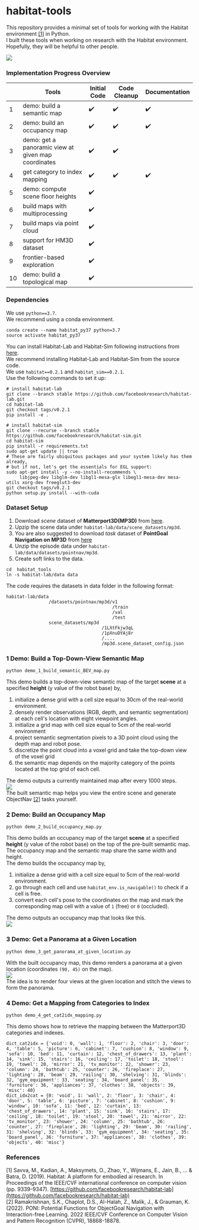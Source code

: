 # habitat-tools
This repository provides a minimal set of tools for working with the Habitat environment [[1]](#references) in Python.   
I built these tools when working on research with the Habitat environment.   
Hopefully, they will be helpful to other people.  

<img src='Figs/title.png'/>

### Implementation Progress Overview
| | Tools | Initial Code | Code Cleanup | Documentation|
|--|--|--|--|--|
|1 | demo: build a semantic map  | :heavy_check_mark: | :heavy_check_mark: |:heavy_check_mark:
|2 | demo: build an occupancy map  | :heavy_check_mark: | :heavy_check_mark: | :heavy_check_mark:
|3 | demo: get a panoramic view at given map coordinates| :heavy_check_mark: | :heavy_check_mark:
|4 | get category to index mapping | :heavy_check_mark: | :heavy_check_mark: | :heavy_check_mark:
|5 | demo: compute scene floor heights  | :heavy_check_mark:
|6 | build maps with multiprocessing | :heavy_check_mark:
|7 | build maps via point cloud | :heavy_check_mark:
|8 | support for HM3D dataset   | :heavy_check_mark:
|9 | frontier-based exploration | :heavy_check_mark:
|10 | demo: build a topological map | :heavy_check_mark:


### Dependencies
We use `python==3.7`.  
We recommend using a conda environment.  
```
conda create --name habitat_py37 python=3.7
source activate habitat_py37
```
You can install Habitat-Lab and Habitat-Sim following instructions from [here](https://github.com/facebookresearch/habitat-lab "here").  
We recommend installing Habitat-Lab and Habitat-Sim from the source code.  
We use `habitat==0.2.1` and `habitat_sim==0.2.1`.  
Use the following commands to set it up:  
```
# install habitat-lab
git clone --branch stable https://github.com/facebookresearch/habitat-lab.git
cd habitat-lab
git checkout tags/v0.2.1
pip install -e .

# install habitat-sim
git clone --recurse --branch stable https://github.com/facebookresearch/habitat-sim.git
cd habitat-sim
pip install -r requirements.txt
sudo apt-get update || true
# These are fairly ubiquitous packages and your system likely has them already,
# but if not, let's get the essentials for EGL support:
sudo apt-get install -y --no-install-recommends \
     libjpeg-dev libglm-dev libgl1-mesa-glx libegl1-mesa-dev mesa-utils xorg-dev freeglut3-dev
git checkout tags/v0.2.1
python setup.py install --with-cuda
```
### Dataset Setup
1. Download *scene* dataset of **Matterport3D(MP3D)** from [here](https://github.com/facebookresearch/habitat-lab/blob/main/DATASETS.md "here").      
2. Upzip the scene data under `habitat-lab/data/scene_datasets/mp3d`.  
3. You are also suggested to download *task* dataset of **PointGoal Navigation on MP3D** from [here](https://github.com/facebookresearch/habitat-lab/blob/main/DATASETS.md "here")  
4. Unzip the episode data under `habitat-lab/data/datasets/pointnav/mp3d`.  
5. Create soft links to the data. 
```
cd  habitat_tools
ln -s habitat-lab/data data
```
The code requires the datasets in data folder in the following format:
```
habitat-lab/data
                /datasets/pointnav/mp3d/v1
                                        /train
                                        /val
                                        /test
                scene_datasets/mp3d
                                    /1LXtFkjw3qL
                                    /1pXnuDYAj8r
                                    /....
                                    /mp3d.scene_dataset_config.json
```


### 1 Demo: Build a Top-Down-View Semantic Map
```
python demo_1_build_semantic_BEV_map.py
```
This demo builds a top-down-view semantic map of the target __scene__ at a specified __height__ (y value of the robot base) by, 
1. initialize a dense grid with a cell size equal to 30cm of the real-world environment.
2. densely render observations (RGB, depth, and semantic segmentation) at each cell's location with eight viewpoint angles.
3. initialize a grid map with cell size equal to 5cm of the real-world environment
4. project semantic segmentation pixels to a 3D point cloud using the depth map and robot pose.
5. discretize the point cloud into a voxel grid and take the top-down view of the voxel grid
6. the semantic map depends on the majority category of the points located at the top grid of each cell.  

The demo outputs a currently maintained map after every 1000 steps.   
<img src='Figs/demo_1.png'/>   
The built semantic map helps you view the entire scene and generate ObjectNav [[2]](#references) tasks yourself.

### 2 Demo: Build an Occupancy Map
```
python demo_2_build_occupancy_map.py
```
This demo builds an occupancy map of the target __scene__ at a specified __height__ (y value of the robot base) on the top of the pre-built semantic map.  
The occupancy map and the semantic map share the same width and height.  
The demo builds the occupancy map by,  
1. initialize a dense grid with a cell size equal to 5cm of the real-world environment.
2. go through each cell and use `habitat_env.is_navigable()` to check if a cell is free.
3. convert each cell's pose to the coordinates on the map and mark the corresponding map cell with a value of `1` (free) or `0` (occluded).

The demo outputs an occupancy map that looks like this.  
<img src='Figs/demo_2.jpg'/> 

### 3 Demo: Get a Panorama at a Given Location
```
python demo_3_get_panorama_at_given_location.py
```
With the built occupancy map, this demo renders a panorama at a given location (coordinates `(90, 45)` on the map).  
<img src='Figs/demo_3.jpg'/>   
The idea is to render four views at the given location and stitch the views to form the panorama.


### 4 Demo: Get a Mapping from Categories to Index  
```
python demo_4_get_cat2idx_mapping.py
```
This demo shows how to retrieve the mapping between the Matterport3D categories and indexes.
```
dict_cat2idx = {'void': 0, 'wall': 1, 'floor': 2, 'chair': 3, 'door': 4, 'table': 5, 'picture': 6, 'cabinet': 7, 'cushion': 8, 'window': 9, 'sofa': 10, 'bed': 11, 'curtain': 12, 'chest_of_drawers': 13, 'plant': 14, 'sink': 15, 'stairs': 16, 'ceiling': 17, 'toilet': 18, 'stool': 19, 'towel': 20, 'mirror': 21, 'tv_monitor': 22, 'shower': 23, 'column': 24, 'bathtub': 25, 'counter': 26, 'fireplace': 27, 'lighting': 28, 'beam': 29, 'railing': 30, 'shelving': 31, 'blinds': 32, 'gym_equipment': 33, 'seating': 34, 'board_panel': 35, 'furniture': 36, 'appliances': 37, 'clothes': 38, 'objects': 39, 'misc': 40}
dict_idx2cat = {0: 'void', 1: 'wall', 2: 'floor', 3: 'chair', 4: 'door', 5: 'table', 6: 'picture', 7: 'cabinet', 8: 'cushion', 9: 'window', 10: 'sofa', 11: 'bed', 12: 'curtain', 13: 'chest_of_drawers', 14: 'plant', 15: 'sink', 16: 'stairs', 17: 'ceiling', 18: 'toilet', 19: 'stool', 20: 'towel', 21: 'mirror', 22: 'tv_monitor', 23: 'shower', 24: 'column', 25: 'bathtub', 26: 'counter', 27: 'fireplace', 28: 'lighting', 29: 'beam', 30: 'railing', 31: 'shelving', 32: 'blinds', 33: 'gym_equipment', 34: 'seating', 35: 'board_panel', 36: 'furniture', 37: 'appliances', 38: 'clothes', 39: 'objects', 40: 'misc'}
```

### References
[1] Savva, M., Kadian, A., Maksymets, O., Zhao, Y., Wijmans, E., Jain, B., ... & Batra, D. (2019). Habitat: A platform for embodied ai research. In Proceedings of the IEEE/CVF international conference on computer vision (pp. 9339-9347). [https://github.com/facebookresearch/habitat-lab](https://github.com/facebookresearch/habitat-lab)  
[2] Ramakrishnan, S.K., Chaplot, D.S., Al-Halah, Z., Malik, J., & Grauman, K. (2022). PONI: Potential Functions for ObjectGoal Navigation with Interaction-free Learning. 2022 IEEE/CVF Conference on Computer Vision and Pattern Recognition (CVPR), 18868-18878.